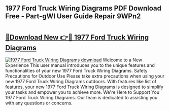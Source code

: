 ## 1977 Ford Truck Wiring Diagrams PDF Download Free - Part-gWI User Guide Repair 9WPn2

# <h2><a href="http://dft478h.blite.top/?on=1977+Ford+Truck+Wiring+Diagrams">🔗Download New 👉🔴 1977 Ford Truck Wiring Diagrams</a></h2>

[![1977 Ford Truck Wiring Diagrams download](https://i.imgur.com/lujVjoI.png)](http://dft478h.blite.top/?on=1977+Ford+Truck+Wiring+Diagrams)
Welcome to a New Experience This user manual introduces you to the unique features and functionalities of your new 1977 Ford Truck Wiring Diagrams. Safety Precautions for Outdoor Use Please take extra precautions when using your new 1977 Ford Truck Wiring Diagrams outdoors. With features like list of features, your new 1977 Ford Truck Wiring Diagrams is designed to simplify your tasks and empower you to achieve more. We're Here to Support You 1977 Ford Truck Wiring Diagrams. Our team is dedicated to assisting you with any questions or concerns.

